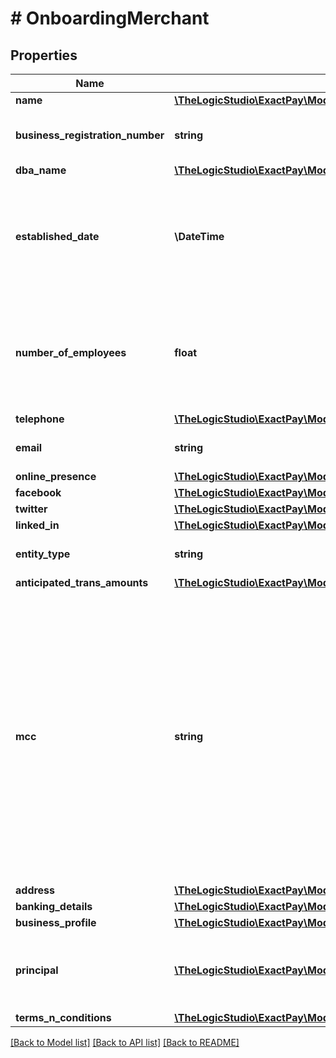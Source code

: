 # # OnboardingMerchant

## Properties

Name | Type | Description | Notes
------------ | ------------- | ------------- | -------------
**name** | [**\TheLogicStudio\ExactPay\Model\UpdatableBusinessName**](UpdatableBusinessName.md) |  |
**business_registration_number** | **string** | Tax identifier of the Business. |
**dba_name** | [**\TheLogicStudio\ExactPay\Model\UpdatableDbaName**](UpdatableDbaName.md) |  |
**established_date** | **\DateTime** | Business Established Date. It must be a valid date and the date can&#39;t be in the future. |
**number_of_employees** | **float** | Number of employees of the Business. The value must be a non-negative number. |
**telephone** | [**\TheLogicStudio\ExactPay\Model\UpdatableBusinessPhone**](UpdatableBusinessPhone.md) |  |
**email** | **string** | Contact Email of the Business. |
**online_presence** | [**\TheLogicStudio\ExactPay\Model\UpdatableBusinessOnlinePresence**](UpdatableBusinessOnlinePresence.md) |  |
**facebook** | [**\TheLogicStudio\ExactPay\Model\UpdatableBusinessFacebook**](UpdatableBusinessFacebook.md) |  | [optional]
**twitter** | [**\TheLogicStudio\ExactPay\Model\UpdatableBusinessTwitter**](UpdatableBusinessTwitter.md) |  | [optional]
**linked_in** | [**\TheLogicStudio\ExactPay\Model\UpdatableBusinessLinkedIn**](UpdatableBusinessLinkedIn.md) |  | [optional]
**entity_type** | **string** | Entity type of the Business. |
**anticipated_trans_amounts** | [**\TheLogicStudio\ExactPay\Model\AnticipatedTransAmounts**](AnticipatedTransAmounts.md) |  | [optional]
**mcc** | **string** | Merchant category code (MCCs) is a four-digit numbers that describe a business&#39;s primary business activities. Refer to the endpoint [Merchant Category Codes](/operations/listMerchantCategoryCodes) to get the list of acceptable MCC codes by Exact Payments. |
**address** | [**\TheLogicStudio\ExactPay\Model\UpdatableMerchantAddress**](UpdatableMerchantAddress.md) |  |
**banking_details** | [**\TheLogicStudio\ExactPay\Model\BankingDetails**](BankingDetails.md) |  | [optional]
**business_profile** | [**\TheLogicStudio\ExactPay\Model\BusinessProfile**](BusinessProfile.md) |  | [optional]
**principal** | [**\TheLogicStudio\ExactPay\Model\Principal[]**](Principal.md) | The details for the Principal owners of the Business. |
**terms_n_conditions** | [**\TheLogicStudio\ExactPay\Model\OnboardingTermsNConditions**](OnboardingTermsNConditions.md) |  | [optional]

[[Back to Model list]](../../README.md#models) [[Back to API list]](../../README.md#endpoints) [[Back to README]](../../README.md)
